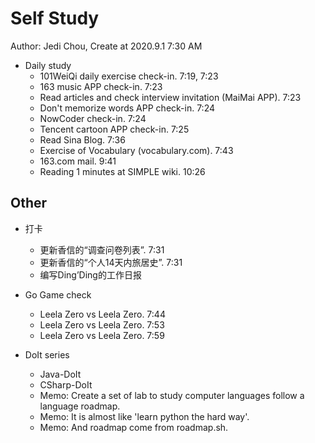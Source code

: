 # Self Study

Author: Jedi Chou, Create at 2020.9.1 7:30 AM

* Daily study
  * 101WeiQi daily exercise check-in. 7:19, 7:23
  * 163 music APP check-in. 7:23
  * Read articles and check interview invitation (MaiMai APP). 7:23
  * Don't memorize words APP check-in. 7:24
  * NowCoder check-in. 7:24
  * Tencent cartoon APP check-in. 7:25
  * Read Sina Blog. 7:36
  * Exercise of Vocabulary (vocabulary.com). 7:43
  * 163.com mail. 9:41
  * Reading 1 minutes at SIMPLE wiki. 10:26

## Other

* 打卡
  * 更新香信的“调查问卷列表”. 7:31
  * 更新香信的“个人14天内旅居史”. 7:31
  * 编写Ding’Ding的工作日报

* Go Game check
  * Leela Zero vs Leela Zero. 7:44
  * Leela Zero vs Leela Zero. 7:53
  * Leela Zero vs Leela Zero. 7:59

* DoIt series
  * Java-DoIt
  * CSharp-DoIt
  * Memo: Create a set of lab to study computer languages follow a language roadmap.
  * Memo: It is almost like 'learn python the hard way'.
  * Memo: And roadmap come from roadmap.sh.
